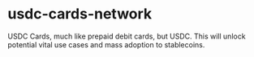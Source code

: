 # usdc-cards-network
USDC Cards, much like prepaid debit cards, but USDC. This will unlock potential vital use cases and mass adoption to stablecoins.
